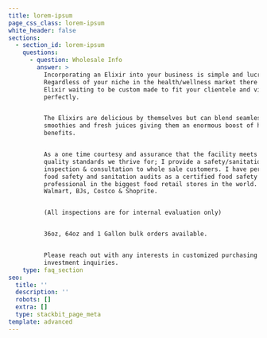 ```yaml
---
title: lorem-ipsum
page_css_class: lorem-ipsum
white_header: false
sections:
  - section_id: lorem-ipsum
    questions:
      - question: Wholesale Info
        answer: >
          Incorporating an Elixir into your business is simple and lucrative.
          Regardless of your niche in the health/wellness market there is an
          Elixir waiting to be custom made to fit your clientele and vision
          perfectly.


          The Elixirs are delicious by themselves but can blend seamlessly with
          smoothies and fresh juices giving them an enormous boost of health
          benefits.


          As a one time courtesy and assurance that the facility meets the
          quality standards we thrive for; I provide a safety/sanitation
          inspection & consultation to whole sale customers. I have performed
          food safety and sanitation audits as a certified food safety
          professional in the biggest food retail stores in the world. Including
          Walmart, BJs, Costco & Shoprite.


          (All inspections are for internal evaluation only)


          36oz, 64oz and 1 Gallon bulk orders available.


          Please reach out with any interests in customized purchasing or
          investment inquiries.
    type: faq_section
seo:
  title: ''
  description: ''
  robots: []
  extra: []
  type: stackbit_page_meta
template: advanced
---
```

